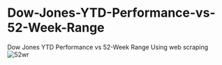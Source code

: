 # Dow-Jones-YTD-Performance-vs-52-Week-Range
Dow Jones YTD Performance vs 52-Week Range Using web scraping 
![52wr](https://user-images.githubusercontent.com/46570219/53353607-c997ef80-392d-11e9-90a8-3949e7f651aa.jpg)
